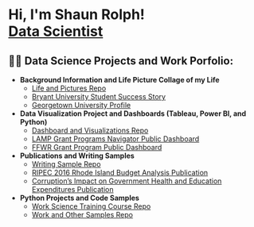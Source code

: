 <h1>Hi, I'm Shaun Rolph! <br/><a href="https://www.linkedin.com/in/shaun-rolph-79692b74/">Data Scientist</a>
<h2>👨‍💻 Data Science Projects and Work Porfolio:</h2>

- <b>Background Information and Life Picture Collage of my Life</b>
  - [Life and Pictures Repo](https://github.com/joshmadakor1/EncrypterPOC)
  - [Bryant University Student Success Story](https://bryantcareer.wordpress.com/2016/03/24/shaun-rolphs-climb-to-the-top/)
  - [Georgetown University Profile](https://ghd.georgetown.edu/profile/shaun-rolph/)
- <b>Data Visualization Project and Dashboards (Tableau, Power BI, and Python)</b>
  - [Dashboard and Visualizations Repo](https://github.com/joshmadakor1/Algorithms-Practice)
  - [LAMP Grant Programs Navigator Public Dashboard](https://publicdashboards.dl.usda.gov/t/MRP_PUB/views/LAMPNavigator_17084589181540/AwardDashboard?%3Aembed=y&%3Aiid=1&%3AisGuestRedirectFromVizportal=y)
  - [FFWR Grant Program Public Dashboard](https://public.tableau.com/app/profile/shaun7740/viz/FFWRStateCoverageandContactInfo/CountryWideCoverage)
- <b>Publications and Writing Samples</b>
  - [Writing Sample Repo](https://github.com/joshmadakor1/4chan-Image-Analysis-Middleware-C964)
  - [RIPEC 2016 Rhode Island Budget Analysis Publication](https://www.ripec.org/pdfs/2016_Debt-and-Bond.pdf)
  - [Corruption’s Impact on Government Health and Education Expenditures Publication](https://digitalcommons.bryant.edu/eeb/vol10/iss1/14/)
- <b>Python Projects and Code Samples</b>
  - [Work Science Training Course Repo](https://github.com/joshmadakor1/Sentinel-Lab)
  - [Work and Other Samples Repo ](https://github.com/joshmadakor1/Jwipe.PowerShell)


